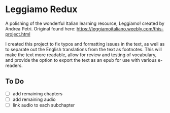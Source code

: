 # Leggiamo Redux

A polishing of the wonderful Italian learning resource, Leggiamo! created by Andrea Petri. Original found here: https://leggiamoitaliano.weebly.com/this-project.html

I created this project to fix typos and formatting issues in the text, as well as to separate out the English translations from the text as footnotes. This will make the text more readable, allow for review and testing of vocabulary, and provide the option to export the text as an epub for use with various e-readers.

## To Do

- [ ] add remaining chapters
- [ ] add remaining audio
- [ ] link audio to each subchapter